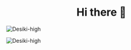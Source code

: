 <h1 align="center">Hi there 👋</h1>

<p><img src="https://github-readme-stats.vercel.app/api?username=Desiki-high&show_icons=true&theme=vue" alt="Desiki-high"/></p>
<p><img src="https://github-readme-stats.vercel.app/api/top-langs/?username=Desiki-high&layout=compact&theme=vue" alt="Desiki-high"/></p>
